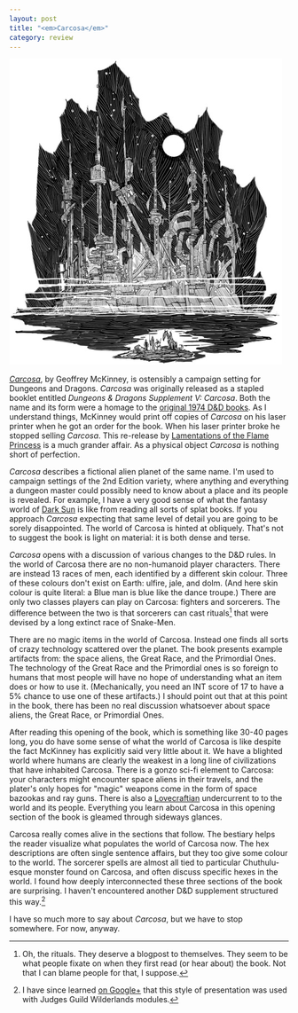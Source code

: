 ```yaml
---
layout: post
title: "<em>Carcosa</em>"
category: review
---
```


![The city of Carcosa][carcosa-img]

[_Carcosa_][carcosa], by Geoffrey McKinney, is ostensibly a campaign setting for Dungeons and Dragons. _Carcosa_ was originally released as a stapled booklet entitled _Dungeons & Dragons Supplement V: Carcosa_. Both the name and its form were a homage to the [original 1974 D&D books][od&d]. As I understand things, McKinney would print off copies of _Carcosa_ on his laser printer when he got an order for the book. When his laser printer broke he stopped selling _Carcosa_. This re-release by [Lamentations of the Flame Princess][lotfp] is a much grander affair. As a physical object _Carcosa_ is nothing short of perfection.

_Carcosa_ describes a fictional alien planet of the same name. I'm used to campaign settings of the 2nd Edition variety, where anything and everything a dungeon master could possibly need to know about a place and its people is revealed. For example, I have a very good sense of what the fantasy world of [Dark Sun][darksun] is like from reading all sorts of splat books. If you approach _Carcosa_ expecting that same level of detail you are going to be sorely disappointed. The world of Carcosa is hinted at obliquely. That's not to suggest the book is light on material: it is both dense and terse.

_Carcosa_ opens with a discussion of various changes to the D&D rules. In the world of Carcosa there are no non-humanoid player characters. There are instead 13 races of men, each identified by a different skin colour. Three of these colours don't exist on Earth: ulfire, jale, and dolm. (And here skin colour is quite literal: a Blue man is blue like the dance troupe.) There are only two classes players can play on Carcosa: fighters and sorcerers. The difference between the two is that sorcerers can cast rituals[^1] that were devised by a long extinct race of Snake-Men.

There are no magic items in the world of Carcosa. Instead one finds all sorts of crazy technology scattered over the planet. The book presents example artifacts from: the space aliens, the Great Race, and the Primordial Ones. The technology of the Great Race and the Primordial ones is so foreign to humans that most people will have no hope of understanding what an item does or how to use it. (Mechanically, you need an INT score of 17 to have a 5% chance to use one of these artifacts.) I should point out that at this point in the book, there has been no real discussion whatsoever about space aliens, the Great Race, or Primordial Ones.

After reading this opening of the book, which is something like 30-40 pages long, you do have some sense of what the world of Carcosa is like despite the fact McKinney has explicitly said very little about it. We have a blighted world where humans are clearly the weakest in a long line of civilizations that have inhabited Carcosa. There is a gonzo sci-fi element to Carcosa: your characters might encounter space aliens in their travels, and the plater's only hopes for "magic" weapons come in the form of space bazookas and ray guns. There is also a [Lovecraftian][] undercurrent to to the world and its people. Everything you learn about Carcosa in this opening section of the book is gleamed through sideways glances.

Carcosa really comes alive in the sections that follow. The bestiary helps the reader visualize what populates the world of Carcosa now. The hex descriptions are often single sentence affairs, but they too give some colour to the world. The sorcerer spells are almost all tied to particular Chuthulu-esque monster found on Carcosa, and often discuss specific hexes in the world. I found how deeply interconnected these three sections of the book are surprising. I haven't encountered another D&D supplement structured this way.[^2]

I have so much more to say about _Carcosa_, but we have to stop somewhere. For now, anyway.

[^1]: Oh, the rituals. They deserve a blogpost to themselves. They seem to be what people fixate on when they first read (or hear about) the book. Not that I can blame people for that, I suppose.
[^2]: I have since learned [on Google+][gplus] that this style of presentation was used with Judges Guild Wilderlands modules.

[carcosa-img]: /assets/img/city-of-carcosa.jpg
[lotfp]: http://lotfp.com/
[carcosa]: http://www.lotfp.com/RPG/products/carcosa
[od&d]: http://www.acaeum.com/ddindexes/setpages/original.html
[darksun]: http://athas.org
[lovecraftian]: http://en.wikipedia.org/wiki/Lovecraftian_horror
[gplus]: https://plus.google.com/110118815125792309582/posts/588LLJJ4iBC
